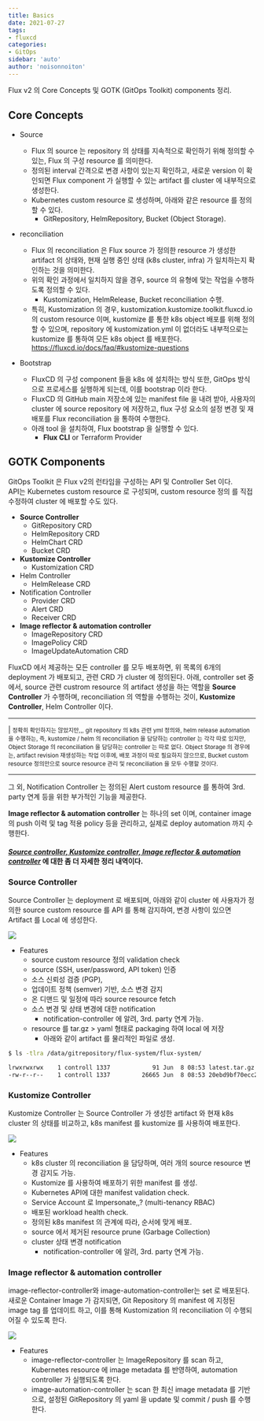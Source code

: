 ```yaml
---
title: Basics
date: 2021-07-27
tags:
- fluxcd
categories: 
- GitOps
sidebar: 'auto'
author: 'noisonnoiton'
---
```


Flux v2 의 Core Concepts 및 GOTK (GitOps Toolkit) components 정리.

## Core Concepts

- Source
  - Flux 의 source 는 repository 의 상태를 지속적으로 확인하기 위해 정의할 수 있는, Flux 의 구성 resource 를 의미한다.
  - 정의된 interval 간격으로 변경 사항이 있는지 확인하고, 새로운 version 이 확인되면 Flux component 가 실행할 수 있는 artifact 를 cluster 에 내부적으로 생성한다.
  - Kubernetes custom resource 로 생성하며, 아래와 같은 resource 를 정의할 수 있다.
    - GitRepository, HelmRepository, Bucket (Object Storage).

- reconciliation
  - Flux 의 reconciliation 은 Flux source 가 정의한 resource 가 생성한 artifact 의 상태와, 현재 실행 중인 상태 (k8s cluster, infra) 가 일치하는지 확인하는 것을 의미한다.
  - 위의 확인 과정에서 일치하지 않을 경우, source 의 유형에 맞는 작업을 수행하도록 정의할 수 있다.
    - Kustomization, HelmRelease, Bucket reconciliation 수행.
  - 특히, Kustomization 의 경우, kustomization.kustomize.toolkit.fluxcd.io 의 custom resource 이며, kustomize 릍 통한 k8s object 배포를 위해 정의할 수 있으며, repository 에 kustomization.yml 이 없더라도 내부적으로는 kustomize 를 통하여 모든 k8s object 를 배포한다.
  <https://fluxcd.io/docs/faq/#kustomize-questions>

- Bootstrap
  - FluxCD 의 구성 component 들을 k8s 에 설치하는 방식 또한, GitOps 방식으로 프로세스를 실행하게 되는데, 이를 bootstrap 이라 한다.
  - FluxCD 의 GitHub main 저장소에 있는 manifest file 을 내려 받아, 사용자의 cluster 에 source repository 에 저장하고, flux 구성 요소의 설정 변경 및 재배포를 Flux reconciliation 을 통하여 수행한다.
  - 아래 tool 을 설치하여, Flux bootstrap 을 실행할 수 있다.
    - <b>Flux CLI</b> or Terraform Provider

## GOTK Components

GitOps Toolkit 은 Flux v2의 런타임을 구성하는 API 및 Controller Set 이다.  
API는 Kubernetes custom resource 로 구성되며, custom resource 정의 를 직접 수정하여 cluster 에 배포할 수도 있다.

- <b>Source Controller</b>
  - GitRepository CRD
  - HelmRepository CRD
  - HelmChart CRD
  - Bucket CRD
- <b>Kustomize Controller</b>
  - Kustomization CRD
- Helm Controller
  - HelmRelease CRD
- Notification Controller
  - Provider CRD
  - Alert CRD
  - Receiver CRD
- <b>Image reflector & automation controller</b>
  - ImageRepository CRD
  - ImagePolicy CRD
  - ImageUpdateAutomation CRD

FluxCD 에서 제공하는 모든 controller 를 모두 배포하면, 위 목록의 6개의 deployment 가 배포되고, 관련 CRD 가 cluster 에 정의된다.
아래, controller set 중에서, source 관련 custrom resource 의 artifact 생성을 하는 역할을 <b>Source Controller</b> 가 수행하며, reconciliation 의 역할을 수행하는 것이, <b>Kustomize Controller</b>, Helm Controller 이다.

***
| <small>정확히 확인하지는 않았지만,,, git repository 의 k8s 관련 yml 정의와, helm release automation 을 수행하는, 즉, kustomize / helm 의 reconciliation 을 담당하는 controller 는 각각 따로 있지만, Object Storage 의 reconciliation 을 담당하는 controller 는 따로 없다.</small>
  <small>Object Storage 의 경우에는, artifact revision 재생성하는 작업 이후에, 배포 과정이 따로 필요하지 않으므로, Bucket custom resource 정의만으로 source resource 관리 및 reconciliation 을 모두 수행할 것이다.</small>
***

그 외, Notification Controller 는 정의된 Alert custom resource 를 통하여 3rd. party 연계 등을 위한 부가적인 기능을 제공한다.

<b>Image reflector & automation controller</b> 는 하나의 set 이며, container image 의 push 이력 및 tag 적용 policy 등을 관리하고, 실제로 deploy automation 까지 수행한다.

#### <u>*Source controller, Kustomize controller, Image reflector & automation controller*</u> 에 대한 좀 더 자세한 정리 내역이다.

### Source Controller

Source Controller 는 deployment 로 배포되며, 아래와 같이 cluster 에 사용자가 정의한 source custom resource 를 API 를 통해 감지하여, 변경 사항이 있으면 Artifact 를 Local 에 생성한다.

<img src="https://fluxcd.io/img/source-controller.png" />

- Features
  - source custom resource 정의 validation check
  - source (SSH, user/password, API token) 인증
  - 소스 신뢰성 검증 (PGP), 
  - 업데이트 정책 (semver) 기반, 소스 변경 감지
  - 온 디맨드 및 일정에 따라 source resource fetch
  - 소스 변경 및 상태 변경에 대한 notification
    - notification-controller 에 알려, 3rd. party 연계 가능.
  - resource 를 tar.gz > yaml 형태로 packaging 하여 local 에 저장
    - 아래와 같이 artifact 를 물리적인 파일로 생성.

```sh
$ ls -tlra /data/gitrepository/flux-system/flux-system/

lrwxrwxrwx    1 controll 1337            91 Jun  8 08:53 latest.tar.gz -> /data/gitrepository/flux-system/flux-system/20ebd9bf70ecc2a061cf2ed0cdff9fd7bc3ab28b.tar.gz
-rw-r--r--    1 controll 1337         26665 Jun  8 08:53 20ebd9bf70ecc2a061cf2ed0cdff9fd7bc3ab28b.tar.gz
```


### Kustomize Controller

Kustomize Controller 는 Source Controller 가 생성한 artifact 와 현재 k8s cluster 의 상태를 비교하고, k8s manifest 를 kustomize 를 사용하여 배포한다.

<img src="https://fluxcd.io/img/kustomize-controller.png" />

- Features
  - k8s cluster 의 reconciliation 을 담당하며, 여러 개의 source resource 변경 감지도 가능.
  - Kustomize 를 사용하여 배포하기 위한 manifest 를 생성.
  - Kubernetes API에 대한 manifest validation check.
  - Service Account 로 Impersonate,,? (multi-tenancy RBAC)
  - 배포된 workload health check.
  - 정의된 k8s manifest 의 관계에 따라, 순서에 맞게 배포.
  - source 에서 제거된 resource prune (Garbage Collection)
  - cluster 상태 변경 notification
    - notification-controller 에 알려, 3rd. party 연계 가능.


### Image reflector & automation controller

image-reflector-controller와 image-automation-controller는 set 로 배포된다.  
새로운 Container Image 가 감지되면, Git Repository 의 manifest 에 지정된 image tag 를 업데이트 하고, 이를 통해 Kustomization 의 reconciliation 이 수행되어질 수 있도록 한다.

<img src="https://fluxcd.io/img/image-update-automation.png" />

- Features
  - image-reflector-controller 는 ImageRepository 를 scan 하고, Kubernetes resource 에 image metadata 를 반영하여, automation controller 가 실행되도록 한다.
  - image-automation-controller 는 scan 한 최신 image metadata 를 기반으로, 설정된 GitRepository 의 yaml 을 update 및 commit / push 를 수행한다.

